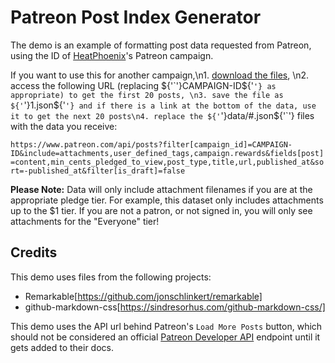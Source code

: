 # Patreon Post Index Generator

The demo is an example of formatting post data requested from Patreon, using the ID of [HeatPhoenix](https://www.patreon.com/join/heatphoenix)'s Patreon campaign.

If you want to use this for another campaign,\n1. [download the files](TODO:ADDGITHUBLINK), \n2. access the following URL (replacing ${'`'}CAMPAIGN-ID${'`'} as appropriate) to get the first 20 posts, \n3. save the file as ${'`'}1.json${'`'} and if there is a link at the bottom of the data, use it to get the next 20 posts\n4. replace the ${'`'}data/#.json${'`'} files with the data you receive:

```https://www.patreon.com/api/posts?filter[campaign_id]=CAMPAIGN-ID&include=attachments,user_defined_tags,campaign.rewards&fields[post]=content,min_cents_pledged_to_view,post_type,title,url,published_at&sort=-published_at&filter[is_draft]=false```

**Please Note:** Data will only include attachment filenames if you are at the appropriate pledge tier. For example, this dataset only includes attachments up to the $1 tier. If you are not a patron, or not signed in, you will only see attachments for the "Everyone" tier!

## Credits

This demo uses files from the following projects:
- Remarkable[https://github.com/jonschlinkert/remarkable]
- github-markdown-css[https://sindresorhus.com/github-markdown-css/]

This demo uses the API url behind Patreon's `Load More Posts` button, which should not be considered an official [Patreon Developer API](https://docs.patreon.com/#introduction) endpoint until it gets added to their docs.
